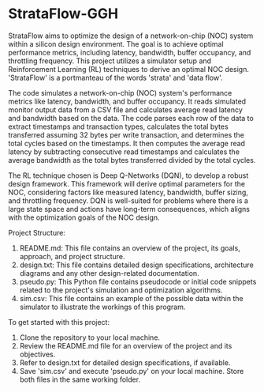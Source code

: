 # StrataFlow-GGH

StrataFlow aims to optimize the design of a network-on-chip (NOC) system within a silicon design environment. The goal is to achieve optimal performance metrics, including latency, bandwidth, buffer occupancy, and throttling frequency. This project utilizes a simulator setup and Reinforcement Learning (RL) techniques to derive an optimal NOC design. 'StrataFlow' is a portmanteau of the words 'strata' and 'data flow'.

The code simulates a network-on-chip (NOC) system's performance metrics like latency, bandwidth, and buffer occupancy. It reads simulated monitor output data from a CSV file and calculates average read latency and bandwidth based on the data. The code parses each row of the data to extract timestamps and transaction types, calculates the total bytes transferred assuming 32 bytes per write transaction, and determines the total cycles based on the timestamps. It then computes the average read latency by subtracting consecutive read timestamps and calculates the average bandwidth as the total bytes transferred divided by the total cycles. 

The RL technique chosen is Deep Q-Networks (DQN), to develop a robust design framework. This framework will derive optimal parameters for the NOC, considering factors like measured latency, bandwidth, buffer sizing, and throttling frequency. DQN is well-suited for problems where there is a large state space and actions have long-term consequences, which aligns with the optimization goals of the NOC design. 

Project Structure:
1. README.md: This file contains an overview of the project, its goals, approach, and project structure.
2. design.txt: This file contains detailed design specifications, architecture diagrams and any other design-related documentation.
3. pseudo.py: This Python file contains pseudocode or initial code snippets related to the project's simulation and optimization algorithms.
4. sim.csv: This file contains an example of the possible data within the simulator to illustrate the workings of this program.

To get started with this project:
1. Clone the repository to your local machine.
2. Review the README.md file for an overview of the project and its objectives.
3. Refer to design.txt for detailed design specifications, if available.
4. Save 'sim.csv' and execute 'pseudo.py' on your local machine. Store both files in the same working folder.
